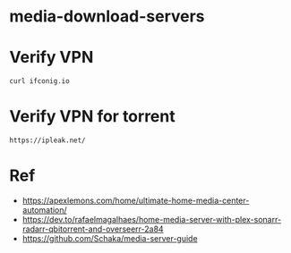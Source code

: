 # media-download-servers

# Verify VPN

    curl ifconig.io

# Verify VPN for torrent

    https://ipleak.net/

# Ref
- https://apexlemons.com/home/ultimate-home-media-center-automation/
- https://dev.to/rafaelmagalhaes/home-media-server-with-plex-sonarr-radarr-qbitorrent-and-overseerr-2a84
- https://github.com/Schaka/media-server-guide